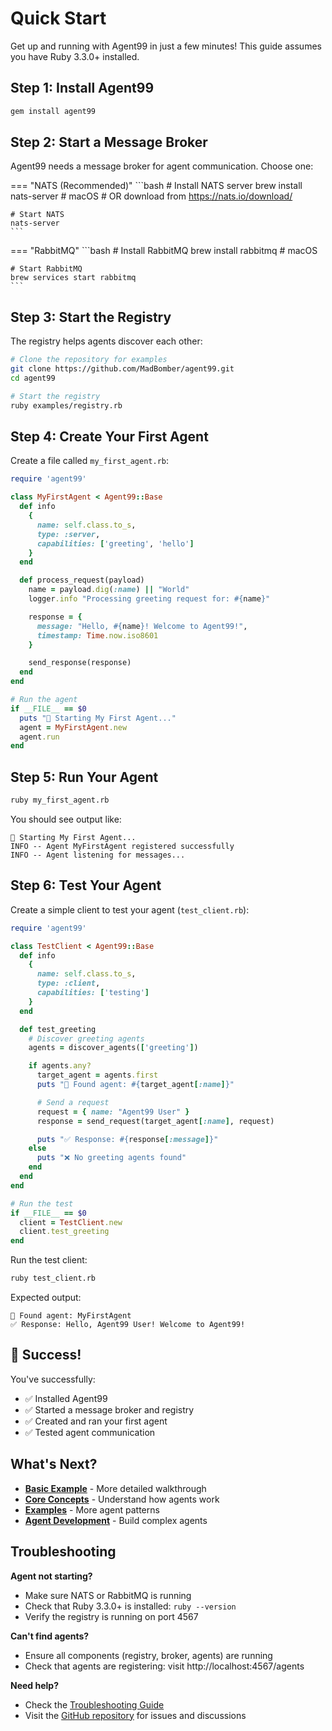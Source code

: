 # Quick Start

Get up and running with Agent99 in just a few minutes! This guide assumes you have Ruby 3.3.0+ installed.

## Step 1: Install Agent99

```bash
gem install agent99
```

## Step 2: Start a Message Broker

Agent99 needs a message broker for agent communication. Choose one:

=== "NATS (Recommended)"
    ```bash
    # Install NATS server
    brew install nats-server  # macOS
    # OR download from https://nats.io/download/

    # Start NATS
    nats-server
    ```

=== "RabbitMQ"
    ```bash
    # Install RabbitMQ
    brew install rabbitmq  # macOS

    # Start RabbitMQ
    brew services start rabbitmq
    ```

## Step 3: Start the Registry

The registry helps agents discover each other:

```bash
# Clone the repository for examples
git clone https://github.com/MadBomber/agent99.git
cd agent99

# Start the registry
ruby examples/registry.rb
```

## Step 4: Create Your First Agent

Create a file called `my_first_agent.rb`:

```ruby
require 'agent99'

class MyFirstAgent < Agent99::Base
  def info
    {
      name: self.class.to_s,
      type: :server,
      capabilities: ['greeting', 'hello']
    }
  end

  def process_request(payload)
    name = payload.dig(:name) || "World"
    logger.info "Processing greeting request for: #{name}"

    response = {
      message: "Hello, #{name}! Welcome to Agent99!",
      timestamp: Time.now.iso8601
    }

    send_response(response)
  end
end

# Run the agent
if __FILE__ == $0
  puts "🤖 Starting My First Agent..."
  agent = MyFirstAgent.new
  agent.run
end
```

## Step 5: Run Your Agent

```bash
ruby my_first_agent.rb
```

You should see output like:
```
🤖 Starting My First Agent...
INFO -- Agent MyFirstAgent registered successfully
INFO -- Agent listening for messages...
```

## Step 6: Test Your Agent

Create a simple client to test your agent (`test_client.rb`):

```ruby
require 'agent99'

class TestClient < Agent99::Base
  def info
    {
      name: self.class.to_s,
      type: :client,
      capabilities: ['testing']
    }
  end

  def test_greeting
    # Discover greeting agents
    agents = discover_agents(['greeting'])

    if agents.any?
      target_agent = agents.first
      puts "📡 Found agent: #{target_agent[:name]}"

      # Send a request
      request = { name: "Agent99 User" }
      response = send_request(target_agent[:name], request)

      puts "✅ Response: #{response[:message]}"
    else
      puts "❌ No greeting agents found"
    end
  end
end

# Run the test
if __FILE__ == $0
  client = TestClient.new
  client.test_greeting
end
```

Run the test client:
```bash
ruby test_client.rb
```

Expected output:
```
📡 Found agent: MyFirstAgent
✅ Response: Hello, Agent99 User! Welcome to Agent99!
```

## 🎉 Success!

You've successfully:

- ✅ Installed Agent99
- ✅ Started a message broker and registry
- ✅ Created and ran your first agent
- ✅ Tested agent communication

## What's Next?

- **[Basic Example](basic-example.md)** - More detailed walkthrough
- **[Core Concepts](../core-concepts/what-is-an-agent.md)** - Understand how agents work
- **[Examples](../examples/basic-examples.md)** - More agent patterns
- **[Agent Development](../agent-development/custom-agent-implementation.md)** - Build complex agents

## Troubleshooting

**Agent not starting?**
- Make sure NATS or RabbitMQ is running
- Check that Ruby 3.3.0+ is installed: `ruby --version`
- Verify the registry is running on port 4567

**Can't find agents?**
- Ensure all components (registry, broker, agents) are running
- Check that agents are registering: visit http://localhost:4567/agents

**Need help?**
- Check the [Troubleshooting Guide](../operations/troubleshooting.md)
- Visit the [GitHub repository](https://github.com/MadBomber/agent99) for issues and discussions
